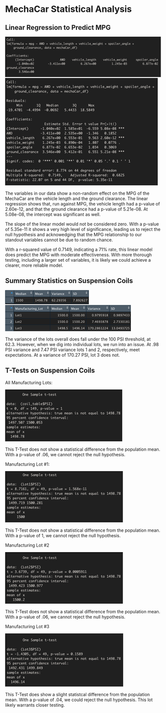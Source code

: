 # MechaCar Statistical Analysis


## Linear Regression to Predict MPG
![image_name](https://github.com/PirateSuit/MechaCar_Statistical_Analysis/blob/main/Resources/Linear%20Regression.png)
![image name](https://github.com/PirateSuit/MechaCar_Statistical_Analysis/blob/main/Resources/Linear%20Regression%20Summary.png)

The variables in our data show a non-random effect on the MPG of the MechaCar are the vehicle length and the ground clearance. The linear regression shows that, run against MPG, the vehicle length had a p-value of 2.60e-12, and that the ground clearance had a p-value of 5.21e-08. At 5.08e-08, the intercept was significant as well.

The slope of the linear model would not be considered zero. With a p-value of 5.35e-11 it shows a very high level of significance, leading us to reject the null hypothesis and acknowedging that the MPG relationship to our standout variables cannot be due to random chance.

With a r-squared value of 0.7149, indicating a 71% rate, this linear model does predict the MPG with moderate effectiveness. With more thorough testing, including a larger set of variables, it is likely we could achieve a clearer, more reliable model.

## Summary Statistics on Suspension Coils
![image name](https://github.com/PirateSuit/MechaCar_Statistical_Analysis/blob/main/Resources/total%20summary.png)
![image name](https://github.com/PirateSuit/MechaCar_Statistical_Analysis/blob/main/Resources/lot%20summary.png)

The variance of the lots overall does fall under the 100 PSI threshold, at 62.3. However, when we dig into individual lots, we run into an issue. At .98 PSI variance and 7.47 PSI variance lots 1 and 2, respectively, meet expectations. At a variance of 170.27 PSI, lot 3 does not.

## T-Tests on Suspension Coils

All Manufacturing Lots:

![image name](https://github.com/PirateSuit/MechaCar_Statistical_Analysis/blob/main/Resources/t%20test%20all%20lots.png)

This T-Test does not show a statistical difference from the population mean. With a p-value of .06, we cannot reject the null hypothesis.

Manufacturing Lot #1:

![image name](https://github.com/PirateSuit/MechaCar_Statistical_Analysis/blob/main/Resources/t%20test%20lot%201.png)

This T-Test does not show a statistical difference from the population mean. With a p-value of 1, we cannot reject the null hypothesis.

Manufacturing Lot #2

![image name](https://github.com/PirateSuit/MechaCar_Statistical_Analysis/blob/main/Resources/t%20test%20lot%202.png)

This T-Test does not show a statistical difference from the population mean. With a p-value of .06, we cannot reject the null hypothesis.

Manufacturing Lot #3

![image name](https://github.com/PirateSuit/MechaCar_Statistical_Analysis/blob/main/Resources/t%20test%20lot%203.png)

This T-Test does show a slight statistcal difference from the population mean. With a p-value of .04, we could reject the null hypothesis. This lot likely warrants closer testing.

